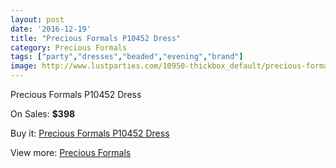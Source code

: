 ```yaml
---
layout: post
date: '2016-12-19'
title: "Precious Formals P10452 Dress"
category: Precious Formals
tags: ["party","dresses","beaded","evening","brand"]
image: http://www.lustparties.com/10950-thickbox_default/precious-formals-p10452-dress.jpg
---
```

Precious Formals P10452 Dress

On Sales: **$398**
<a href="https://www.lustparties.com/en/precious-formals/3840-precious-formals-p10452-dress.html"><amp-img layout="responsive" width="600" height="600" src="//www.lustparties.com/10950-thickbox_default/precious-formals-p10452-dress.jpg" alt="Precious Formals P10452 Dress 0" /></a>

Buy it: [Precious Formals P10452 Dress](https://www.lustparties.com/en/precious-formals/3840-precious-formals-p10452-dress.html "Precious Formals P10452 Dress")

View more: [Precious Formals](https://www.lustparties.com/en/18-precious-formals "Precious Formals")
